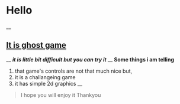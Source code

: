 # Hello 
__
## <u>It is ghost game</u>
__
***it is little bit difficult but you can try it*** 
__
**Some things i am telling**
1. that game's controls are not that much nice but,
2. it is a challangeing game
3. it has simple 2d graphics
__
>I hope you will enjoy it 
> Thankyou


